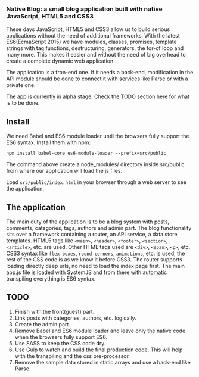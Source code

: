 ### Native Blog: a small blog application built with native JavaScript, HTML5 and CSS3

These days JavaScript, HTML5 and CSS3 allow us to build serious applications without the need of additional frameworks.
With the latest ES6(EcmaScript 2015) we have modules, classes, promises, template strings with tag functions, 
destructuring, generators, the for-of loop and many more. This makes it easier and without the need of big overhead to
create a complete dynamic web application.

The application is a fron-end one. If it needs a back-end, modification in the API module should be done to connect it 
with services like Parse or with a private one.

The app is currently in alpha stage. Check the TODO section here for what is to be done.

## Install

We need Babel and ES6 module loader until the browsers fully support the ES6 syntax. Install them with npm:

    npm install babel-core es6-module-loader --prefix=src/public

The command above create a node_modules/ directory inside src/public from where our application will load the js files.

Load `src/public/index.html` in your browser through a web server to see the application.

## The application

The main duty of the application is to be a blog system with posts, comments, categories, tags, authors and admin part.
The blog functionality sits over a framework containing a router, an API service, a data store, templates.
HTML5 tags like `<main>`, `<header>`, `<footer>`, `<section>`, `<article>`, etc. are used. Other HTML tags used are 
`<div>`, `<span>`, `<p>`, etc.
CSS3 syntax like `flex boxes`, `round corners`, `animations`, etc. is used, the rest of the CSS code is as we know it 
before CSS3. The router supports loading directly deep urls, no need to load the index page first.
The main app.js file is loaded with SystemJS and from there with automatic transpiling everything is ES6 syntax.

## TODO

 1. Finish with the front(guest) part.
 2. Link posts with categories, authors, etc. logically.
 3. Create the admin part.
 4. Remove Babel and ES6 module loader and leave only the native code when the browsers fully support ES6.
 5. Use SASS to keep the CSS code dry.
 6. Use Gulp to watch and build the final production code. This will help with the transpiling and the css pre-processor.
 7. Remove the sample data stored in static arrays and use a back-end like Parse.
